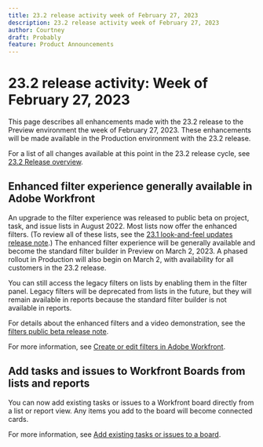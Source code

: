 ```yaml
---
title: 23.2 release activity week of February 27, 2023
description: 23.2 release activity week of February 27, 2023
author: Courtney
draft: Probably
feature: Product Announcements
---
```

# 23.2 release activity: Week of February 27, 2023

This page describes all enhancements made with the 23.2 release to the Preview environment the week of February 27, 2023. These enhancements will be made available in the Production environment with the 23.2 release. 

For a list of all changes available at this point in the 23.2 release cycle, see [23.2 Release overview](/help/quicksilver/product-announcements/product-releases/23.2-release-activity/23-2-release-overview.md).

## Enhanced filter experience generally available in Adobe Workfront

An upgrade to the filter experience was released to public beta on project, task, and issue lists in August 2022. Most lists now offer the enhanced filters. (To review all of these lists, see the [23.1 look-and-feel updates release note](/help/quicksilver/product-announcements/product-releases/23.1-release-activity/23-1-look-and-feel-updates.md).) The enhanced filter experience will be generally available and become the standard filter builder in Preview on March 2, 2023. A phased rollout in Production will also begin on March 2, with availability for all customers in the 23.2 release.

You can still access the legacy filters on lists by enabling them in the filter panel. Legacy filters will be deprecated from lists in the future, but they will remain available in reports because the standard filter builder is not available in reports.

For details about the enhanced filters and a video demonstration, see the [filters public beta release note](/help/quicksilver/product-announcements/product-releases/22.4-release-activity/22-4-project-enhancements.md).

For more information, see [Create or edit filters in Adobe Workfront](/help/quicksilver/reports-and-dashboards/reports/reporting-elements/create-filters.md).

## Add tasks and issues to Workfront Boards from lists and reports

You can now add existing tasks or issues to a Workfront board directly from a list or report view. Any items you add to the board will become connected cards.

For more information, see [Add existing tasks or issues to a board](LINK). <!-- This article will not be available until I verify the feature is released to Preview and publish the article. -->